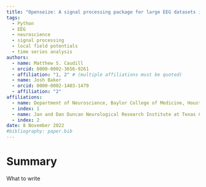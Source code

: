```yaml
---
title: "Openseize: A signal processing package for large EEG datasets in Python"
tags:
  - Python
  - EEG
  - neuroscience
  - signal processing
  - local field potentials
  - time series analysis
authors:
  - name: Matthew S. Caudill
  - orcid: 0000-0002-3656-9261
  - affiliation: "1, 2" # (multiple affiliations must be quoted)
  - name: Josh Baker
  - orcid: 0000-0002-1403-1479
  - affiliation: "2"
affiliations:
  - name: Department of Neuroscience, Baylor College of Medicine, Houston, TX, USA
  - index: 1
  - name: Jan and Dan Duncan Neurological Research Institute at Texas Childrens Hospital, Houston, TX, USA
  - index: 2
date: 8 November 2022
#bibliography: paper.bib
---
```


# Summary

What to write

  
